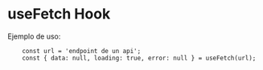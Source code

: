 # useFetch Hook

Ejemplo de uso:

```
    const url = 'endpoint de un api';
    const { data: null, loading: true, error: null } = useFetch(url);
```
